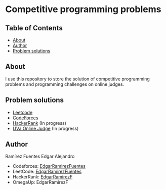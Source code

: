 # Competitive programming problems

## Table of Contents

- [About](#about)
- [Author](#author)
- [Problem solutions](#solutions)

## About <a name = "about"></a>

I use this repository to store the solution of competitive programming problems and programming challenges on online judges.


## Problem solutions <a name = "solutions"></a>
- [Leetcode](./LeetCode)
- [CodeForces](./CodeForces)
- [HackerRank](./HackerRank) (In progress)
- [UVa Online Judge](./UVa_online_judge) (In progress)

## Author  <a name = "author"></a>
 Ramírez Fuentes Edgar Alejandro  
 - Codeforces: [EdgarRamirezFuentes](https://codeforces.com/profile/EdgarRamirezFuentes)
 - LeetCode: [EdgarRamirezFuentes](https://leetcode.com/EdgarRamirezFuentes/)
 - HackerRank: [EdgarRamirezF](https://www.hackerrank.com/EdgarRamirezF)
 - OmegaUp: EdgarRamirezF

